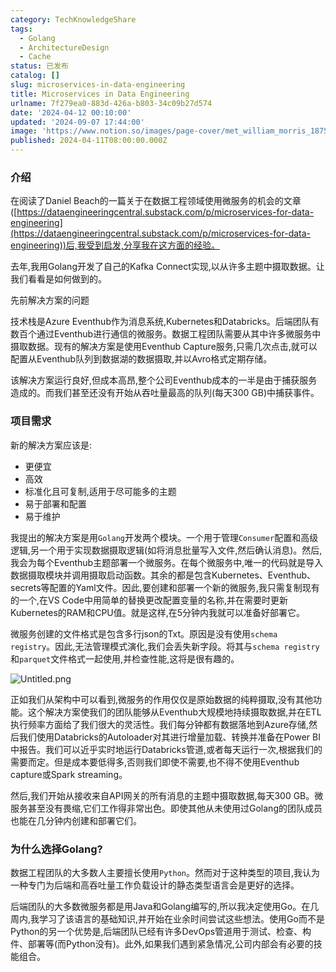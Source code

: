 ```yaml
---
category: TechKnowledgeShare
tags:
  - Golang
  - ArchitectureDesign
  - Cache
status: 已发布
catalog: []
slug: microservices-in-data-engineering
title: Microservices in Data Engineering
urlname: 7f279ea0-883d-426a-b803-34c09b27d574
date: '2024-04-12 00:10:00'
updated: '2024-09-07 17:44:00'
image: 'https://www.notion.so/images/page-cover/met_william_morris_1875.jpg'
published: 2024-04-11T08:00:00.000Z
---
```


### 介绍


在阅读了Daniel Beach的一篇关于在数据工程领域使用微服务的机会的文章([https://dataengineeringcentral.substack.com/p/microservices-for-data-engineering](https://dataengineeringcentral.substack.com/p/microservices-for-data-engineering))后,我受到启发,分享我在这方面的经验。


去年,我用Golang开发了自己的Kafka Connect实现,以从许多主题中摄取数据。让我们看看是如何做到的。


先前解决方案的问题


技术栈是Azure Eventhub作为消息系统,Kubernetes和Databricks。后端团队有数百个通过Eventhub进行通信的微服务。数据工程团队需要从其中许多微服务中摄取数据。现有的解决方案是使用Eventhub Capture服务,只需几次点击,就可以配置从Eventhub队列到数据湖的数据摄取,并以Avro格式定期存储。


该解决方案运行良好,但成本高昂,整个公司Eventhub成本的一半是由于捕获服务造成的。而我们甚至还没有开始从吞吐量最高的队列(每天300 GB)中捕获事件。


### 项目需求


新的解决方案应该是:

- 更便宜
- 高效
- 标准化且可复制,适用于尽可能多的主题
- 易于部署和配置
- 易于维护

我提出的解决方案是用`Golang`开发两个模块。一个用于管理`Consumer`配置和高级逻辑,另一个用于实现数据摄取逻辑(如将消息批量写入文件,然后确认消息)。然后,我会为每个Eventhub主题部署一个微服务。在每个微服务中,唯一的代码就是导入数据摄取模块并调用摄取启动函数。其余的都是包含Kubernetes、Eventhub、secrets等配置的Yaml文件。因此,要创建和部署一个新的微服务,我只需复制现有的一个,在VS Code中用简单的替换更改配置变量的名称,并在需要时更新Kubernetes的RAM和CPU值。就是这样,在5分钟内我就可以准备好部署它。


微服务创建的文件格式是包含多行json的Txt。原因是没有使用`schema registry`。因此,无法管理模式演化,我们会丢失新字段。将其与`schema registry`和`parquet`文件格式一起使用,并检查性能,这将是很有趣的。


![Untitled.png](https://prod-files-secure.s3.us-west-2.amazonaws.com/5d24fe63-e567-4804-86f9-9fdc62e13082/4e0f8d5d-b295-4408-9363-660688d511a9/Untitled.png?X-Amz-Algorithm=AWS4-HMAC-SHA256&X-Amz-Content-Sha256=UNSIGNED-PAYLOAD&X-Amz-Credential=ASIAZI2LB466YRVEJLAN%2F20250410%2Fus-west-2%2Fs3%2Faws4_request&X-Amz-Date=20250410T053918Z&X-Amz-Expires=3600&X-Amz-Security-Token=IQoJb3JpZ2luX2VjECUaCXVzLXdlc3QtMiJHMEUCIQDE89v4sA6DWqoI7VFV2r1Cik%2BYUyRzX1NfZCvEt43FCwIgUkUEJ7XH4qNwEyMtF%2F9Cb1igp9opunLAJFBkTx9ODnAqiAQInv%2F%2F%2F%2F%2F%2F%2F%2F%2F%2FARAAGgw2Mzc0MjMxODM4MDUiDCqhZ8cVhHlEuCdEnircA7y3ZbNG19fRsjxHOlUhDsDN%2F7TshTusRt2pdGlVaZ1oGj%2FX9G8JpaPPcQ0AwvsmZp6Q5zqEBT%2FJvzfV8AGgFOIGbIAo9odfBl0U27SWKk7zHHAcbm2%2F0mtY20oQJ%2Fy4bDsSS36%2FQvtBw5P1L6nyUXZ0eI4zitY7q6WOm1eBCpIu1Cs4ELzAq74recXnEsyHsosAmqIlZC4g3fVeP7F9nTAdSZ2dYkOhoNgCQgqweDQAM1WC6t0YXu%2FBPiV1aHKv3XJl4oe1HCy8gSOblRPzKI3OHLkujgk9zK%2BqFGNmKUE4LmllgQLF%2BoDk1%2FXVoeydNoEODyJnS4VXKz%2FZWq0gdQYrXwPpNIWHSyFEJFSMbnE5EP8Hc4%2FcK0BaAGgF1QMfdCAOKN34iquWdbzIv6g4NRYo2bIwYJW%2Flo0xdMIeZx9wPH2SI9F%2Fbz68ezWM58tz4hHrdsjkoXdLUwqNJBpSC%2BobdEsSJjHgaznJaGTfFCnOafIXJYOHCC3%2FThtbzm5C2Iqj884lI4G%2BCpg%2FiyJHpW5teI8aYVENB1G9jw5zGFaRtddyR49B9tFz4yJkGTNN4LpzAMeEJ5OjaMo03bzDOIDOwjoMAWTSUAWcRcBzm4Tr8SAzYR2FGmeTfWDBMKOm3b8GOqUBHEdraOC4%2FBU6alD1syPnCNzlwOzGVh0ugvG9hbODVkZ%2FPlYSKjpnhdpIbtwjteZu2GmwU0sUJmO6OhaPrVmYfDfNI9vt3RvdYijiWDjv3vEnJxTb76UtW3l87jN3GZXhsKrVB573uOmCmXWKituwQRyskFTG%2BKRLLkerCYuGPUBIuMTj5SlVY%2B0XJ0h2S5hw5HdApoDeWf2dMUXlAsfRjUsVnz7U&X-Amz-Signature=b4de3314564f53c80e4a7e6f6f80e022235feb13ea3042c8cde9573f347fb0a3&X-Amz-SignedHeaders=host&x-id=GetObject)


正如我们从架构中可以看到,微服务的作用仅仅是原始数据的纯粹摄取,没有其他功能。这个解决方案使我们的团队能够从Eventhub大规模地持续摄取数据,并在ETL执行频率方面给了我们很大的灵活性。我们每分钟都有数据落地到Azure存储,然后我们使用Databricks的Autoloader对其进行增量加载、转换并准备在Power BI中报告。我们可以近乎实时地运行Databricks管道,或者每天运行一次,根据我们的需要而定。但是成本要低得多,否则我们即使不需要,也不得不使用Eventhub capture或Spark streaming。


然后,我们开始从接收来自API网关的所有消息的主题中摄取数据,每天300 GB。微服务甚至没有畏缩,它们工作得非常出色。即使其他从未使用过Golang的团队成员也能在几分钟内创建和部署它们。


### 为什么选择Golang?


数据工程团队的大多数人主要擅长使用`Python`。然而对于这种类型的项目,我认为一种专门为后端和高吞吐量工作负载设计的静态类型语言会是更好的选择。


后端团队的大多数微服务都是用Java和Golang编写的,所以我决定使用Go。在几周内,我学习了该语言的基础知识,并开始在业余时间尝试这些想法。使用Go而不是Python的另一个优势是,后端团队已经有许多DevOps管道用于测试、检查、构件、部署等(而Python没有)。此外,如果我们遇到紧急情况,公司内部会有必要的技能组合。

